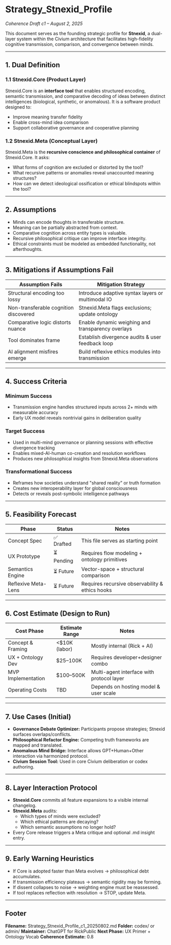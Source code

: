 # Strategy_Stnexid_Profile
_Coherence Draft c1 – August 2, 2025_

This document serves as the founding strategic profile for **Stnexid**, a dual-layer system within the Civium architecture that facilitates high-fidelity cognitive transmission, comparison, and convergence between minds.

---

## 1. Dual Definition

### 1.1 Stnexid.Core (Product Layer)
Stnexid.Core is an **interface tool** that enables structured encoding, semantic transmission, and comparative decoding of ideas between distinct intelligences (biological, synthetic, or anomalous). It is a software product designed to:
- Improve meaning transfer fidelity
- Enable cross-mind idea comparison
- Support collaborative governance and cooperative planning

### 1.2 Stnexid.Meta (Conceptual Layer)
Stnexid.Meta is the **recursive conscience and philosophical container** of Stnexid.Core. It asks:
- What forms of cognition are excluded or distorted by the tool?
- What recursive patterns or anomalies reveal unaccounted meaning structures?
- How can we detect ideological ossification or ethical blindspots within the tool?

---

## 2. Assumptions

- Minds can encode thoughts in transferable structure.
- Meaning can be partially abstracted from context.
- Comparative cognition across entity types is valuable.
- Recursive philosophical critique can improve interface integrity.
- Ethical constraints must be modeled as embedded functionality, not afterthoughts.

---

## 3. Mitigations if Assumptions Fail

| Assumption Fails                        | Mitigation Strategy                                 |
|----------------------------------------|-----------------------------------------------------|
| Structural encoding too lossy          | Introduce adaptive syntax layers or multimodal IO   |
| Non-transferable cognition discovered  | Stnexid.Meta flags exclusions; update ontology      |
| Comparative logic distorts nuance      | Enable dynamic weighing and transparency overlays   |
| Tool dominates frame                   | Establish divergence audits & user feedback loop    |
| AI alignment misfires emerge           | Build reflexive ethics modules into transmission    |

---

## 4. Success Criteria

### Minimum Success
- Transmission engine handles structured inputs across 2+ minds with measurable accuracy
- Early UX model reveals nontrivial gains in deliberation quality

### Target Success
- Used in multi-mind governance or planning sessions with effective divergence tracking
- Enables mixed-AI-human co-creation and resolution workflows
- Produces new philosophical insights from Stnexid.Meta observations

### Transformational Success
- Reframes how societies understand "shared reality" or truth formation
- Creates new interoperability layer for global consciousness
- Detects or reveals post-symbolic intelligence pathways

---

## 5. Feasibility Forecast

| Phase              | Status       | Notes |
|--------------------|--------------|-------|
| Concept Spec       | ✅ Drafted   | This file serves as starting point |
| UX Prototype       | ⏳ Pending   | Requires flow modeling + ontology primitives |
| Semantics Engine   | ⏳ Future    | Vector-space + structural comparison |
| Reflexive Meta-Lens| ⏳ Future    | Requires recursive observability & ethics hooks |

---

## 6. Cost Estimate (Design to Run)

| Cost Phase        | Estimate Range     | Notes |
|-------------------|--------------------|-------|
| Concept & Framing | <$10K (labor)      | Mostly internal (Rick + AI) |
| UX + Ontology Dev | $25–100K           | Requires developer+designer combo |
| MVP Implementation| $100–500K          | Multi-agent interface with protocol layer |
| Operating Costs   | TBD                | Depends on hosting model & user scale |

---

## 7. Use Cases (Initial)

- **Governance Debate Optimizer:** Participants propose strategies; Stnexid surfaces overlaps/conflicts.
- **Philosophical Refactor Engine:** Competing truth frameworks are mapped and translated.
- **Anomalous Mind Bridge:** Interface allows GPT+Human+Other interaction via harmonized protocol.
- **Civium Session Tool:** Used in core Civium deliberation or codex authoring.

---

## 8. Layer Interaction Protocol

- **Stnexid.Core** commits all feature expansions to a visible internal changelog.
- **Stnexid.Meta** audits:
  - Which types of minds were excluded?
  - Which ethical patterns are decaying?
  - Which semantic assumptions no longer hold?
- Every Core release triggers a Meta critique and optional .md insight entry.

---

## 9. Early Warning Heuristics

- If Core is adopted faster than Meta evolves → philosophical debt accumulates.
- If transmission efficiency plateaus → semantic rigidity may be forming.
- If dissent collapses to noise → weighting engine must be reassessed.
- If tool replaces reflection with resolution → STOP, update Meta.

---

## Footer

**Filename:** Strategy_Stnexid_Profile_c1_20250802.md
**Folder:** codex/ or admin/
**Maintainer:** ChatGPT for RickPublic
**Next Phase:** UX Primer + Ontology Vocab
**Coherence Estimate:** 0.8


